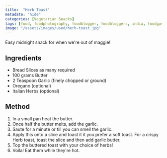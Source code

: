 ```yaml
---
title:  "Herb Toast"
metadate: "hide"
categories: [Vegetarian Snacks]
tags: [food, foodphotography, foodblogger, foodbloggers, india, foodgasm, indianfood, love, foodcoma, foodporn,indiancooking, indianrecipe, foodlovers, indianfood, indianfoodbloggers, foodiesofinstagram, foodlove, indian, indiancouple, eatlocal, eathealthy, eatwell, desifood, trending, tasty, taste, yummyinmytummy, foodie, instafood, instafoodie, foodstagram, instagood, passionatepaprika, foodblog, easy, indian, recipe, mothersrecipe, cooking, easycooking, easyrecipe, simple, simplefood ]
image: "/assets/images/used/herb-toast.jpg"
---
```


Easy midnight snack for when we're out of maggie!

## Ingredients

- Bread Slices as many required
- 100 grams Butter
- 2 Teaspoon Garlic (finely chopped or ground)
- Oregano (optional)
- Italian Herbs (optional)

## Method

1. In a small pan heat the butter.
2. Once half the butter melts, add the garlic.
3. Saute for a minute or till you can smell the garlic. 
4. Apply this onto a slice and toast it it you prefer a soft toast. For a crispy Herb toast, toast the slice and then add garlic butter. 
5. Top the buttered toast with your choice of herbs!
6. Voila! Eat them while they're hot. 

